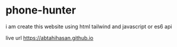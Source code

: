 # phone-hunter 
i am create this website using html tailwind and javascript or es6 api

live url https://abtahihasan.github.io
